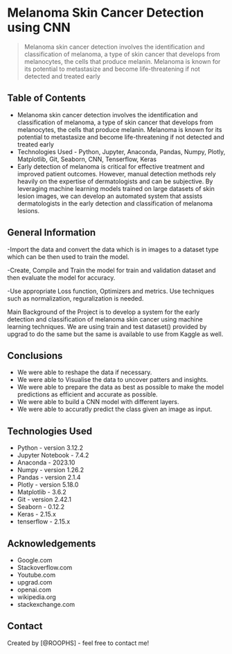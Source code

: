 # Melanoma Skin Cancer Detection using CNN
> Melanoma skin cancer detection involves the identification and classification of melanoma, a type of skin cancer that develops from melanocytes, the cells that produce melanin. Melanoma is known for its potential to metastasize and become life-threatening if not detected and treated early


## Table of Contents
* Melanoma skin cancer detection involves the identification and classification of melanoma, a type of skin cancer that develops from melanocytes, the cells that produce melanin. Melanoma is known for its potential to metastasize and become life-threatening if not detected and treated early 
* Technologies Used - Python, Jupyter, Anaconda, Pandas, Numpy, Plotly, Matplotlib, Git, Seaborn, CNN, Tenserflow, Keras
* Early detection of melanoma is critical for effective treatment and improved patient outcomes. However, manual detection methods rely heavily on the expertise of dermatologists and can be subjective. By leveraging machine learning models trained on large datasets of skin lesion images, we can develop an automated system that assists dermatologists in the early detection and classification of melanoma lesions.

## General Information
-Import the data and convert the data which is in images to a dataset type which can be then used to train the model.

-Create, Compile and Train the model for train and validation dataset and then evaluate the model for accuracy.

-Use appropriate Loss function, Optimizers and metrics. Use techniques such as normalization, reguralization is needed.

Main Background of the Project is to develop a system for the early detection and classification of melanoma skin cancer using machine learning techniques. We are using train and test dataset() provided by upgrad to do the same but the same is available to use from Kaggle as well.

## Conclusions
- We were able to reshape the data if necessary.
- We were able to Visualise the data to uncover patters and insights.
- We were able to prepare the data as best as possible to make the model predictions as efficient and accurate as possible.
- We were able to build a CNN model with different layers.
- We were able to accuratly predict the class given an image as input.


## Technologies Used
- Python - version 3.12.2
- Jupyter Notebook - 7.4.2
- Anaconda - 2023.10
- Numpy - version 1.26.2
- Pandas - version 2.1.4
- Plotly - version 5.18.0
- Matplotlib - 3.6.2
- Git - version 2.42.1
- Seaborn - 0.12.2
- Keras - 2.15.x
- tenserflow - 2.15.x




## Acknowledgements

- Google.com
- Stackoverflow.com
- Youtube.com
- upgrad.com
- openai.com
- wikipedia.org
- stackexchange.com


## Contact
Created by [@ROOPHS] - feel free to contact me!
